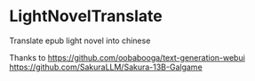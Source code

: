 # LightNovelTranslate
Translate epub light novel into chinese

Thanks to
https://github.com/oobabooga/text-generation-webui
https://github.com/SakuraLLM/Sakura-13B-Galgame
